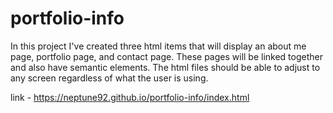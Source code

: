 # portfolio-info

In this project I've created three html items that will display an about me page, portfolio page, and contact page.
These pages will be linked together and also have semantic elements. The html files should be able to adjust to any screen
regardless of what the user is using.

link - https://neptune92.github.io/portfolio-info/index.html